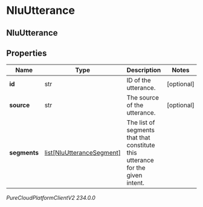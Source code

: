 # NluUtterance

## NluUtterance

## Properties

|Name | Type | Description | Notes|
|------------ | ------------- | ------------- | -------------|
| **id** | str | ID of the utterance. | [optional] |
| **source** | str | The source of the utterance. | [optional] |
| **segments** | [list[NluUtteranceSegment]](NluUtteranceSegment) | The list of segments that that constitute this utterance for the given intent. | |



_PureCloudPlatformClientV2 234.0.0_
